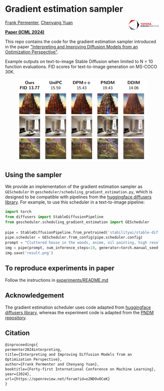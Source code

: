 # Gradient estimation sampler
[Frank Permenter](mailto:frank.permenter@tri.global), [Chenyang Yuan](mailto:chenyang.yuan@tri.global)
<a href="https://www.tri.global/" target="_blank">
 <img align="right" src="/img/tri-logo.png" width="20%"/>
</a>

[**Paper (ICML 2024)**](https://openreview.net/forum?id=o2ND9v0CeK)

This repo contains the code for the gradient estimation sampler introduced in
the paper ["Interpreting and Improving Diffusion Models from an Optimization
Perspective"](https://openreview.net/forum?id=o2ND9v0CeK).

Example outputs on text-to-image Stable Diffusion when limited to N = 10
function evaluations. FID scores for text-to-image generation on MS-COCO 30K.

<p align="center">
  <img src="img/example_output.png" width=85%>
</p>

## Using the sampler
We provide an implementation of the gradient estimation sampler as `GEScheduler`
in `gescheduler/scheduling_gradient_estimation.py`, which is designed to be
compatible with pipelines from the [huggingface diffusers
library](https://github.com/huggingface/diffusers/). For example, to use this
scheduler in a text-to-image pipeline:

```python
import torch
from diffusers import StableDiffusionPipeline
from gescheduler.scheduling_gradient_estimation import GEScheduler

pipe = StableDiffusionPipeline.from_pretrained('stabilityai/stable-diffusion-2-1-base').to('cuda')
pipe.scheduler = GEScheduler.from_config(pipe.scheduler.config)
prompt = "Cluttered house in the woods, anime, oil painting, high resolution, cottagecore, ghibli inspired, 4k"
img = pipe(prompt, num_inference_steps=10, generator=torch.manual_seed(0)).images[0]
img.save('result.png')
```

## To reproduce experiments in paper
Follow the instructions in [experiments/README.md](/experiments/README.md)

## Acknowledgement
The gradient estimation scheduler uses code adapted from [huggingface diffusers
library](https://github.com/huggingface/diffusers/), whereas the experiment code
is adapted from the [PNDM repository](https://github.com/luping-liu/PNDM).

## Citation
```
@inproceedings{
permenter2024interpreting,
title={Interpreting and Improving Diffusion Models from an Optimization Perspective},
author={Frank Permenter and Chenyang Yuan},
booktitle={Forty-first International Conference on Machine Learning},
year={2024},
url={https://openreview.net/forum?id=o2ND9v0CeK}
}
```
